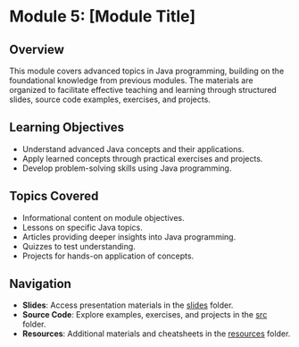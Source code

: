 # Module 5: [Module Title]

## Overview

This module covers advanced topics in Java programming, building on the foundational knowledge from previous modules. The materials are organized to facilitate effective teaching and learning through structured slides, source code examples, exercises, and projects.

## Learning Objectives

-   Understand advanced Java concepts and their applications.
-   Apply learned concepts through practical exercises and projects.
-   Develop problem-solving skills using Java programming.

## Topics Covered

-   Informational content on module objectives.
-   Lessons on specific Java topics.
-   Articles providing deeper insights into Java programming.
-   Quizzes to test understanding.
-   Projects for hands-on application of concepts.

## Navigation

-   **Slides**: Access presentation materials in the [slides](./slides/) folder.
-   **Source Code**: Explore examples, exercises, and projects in the [src](./src/) folder.
-   **Resources**: Additional materials and cheatsheets in the [resources](./resources/) folder.
